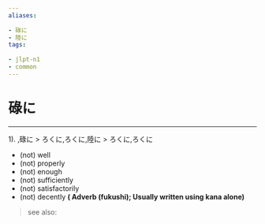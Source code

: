 ```yaml
---
aliases:
    
- 碌に
- 陸に
tags:
    
- jlpt-n1
- common
---
```


# 碌に
---
1).
,碌に > ろくに,ろくに,陸に > ろくに,ろくに

- (not) well
- (not) properly
- (not) enough
- (not) sufficiently
- (not) satisfactorily
- (not) decently
**( Adverb (fukushi); Usually written using kana alone)**
> see also: 
            